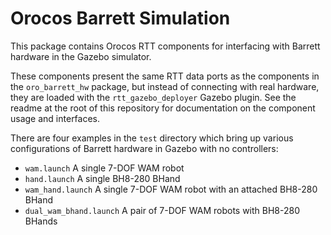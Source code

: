 Orocos Barrett Simulation
=========================

This package contains Orocos RTT components for interfacing with Barrett
hardware in the Gazebo simulator.

These components present the same RTT data ports as the components in the
`oro_barrett_hw` package, but instead of connecting with real hardware, they
are loaded with the `rtt_gazebo_deployer` Gazebo plugin. See the readme at the
root of this repository for documentation on the component usage and
interfaces.

There are four examples in the `test` directory which bring up various
configurations of Barrett hardware in Gazebo with no controllers:

* `wam.launch` A single 7-DOF WAM robot
* `hand.launch` A single BH8-280 BHand
* `wam_hand.launch` A single 7-DOF WAM robot with an attached BH8-280 BHand
* `dual_wam_bhand.launch` A pair of 7-DOF WAM robots with BH8-280 BHands

